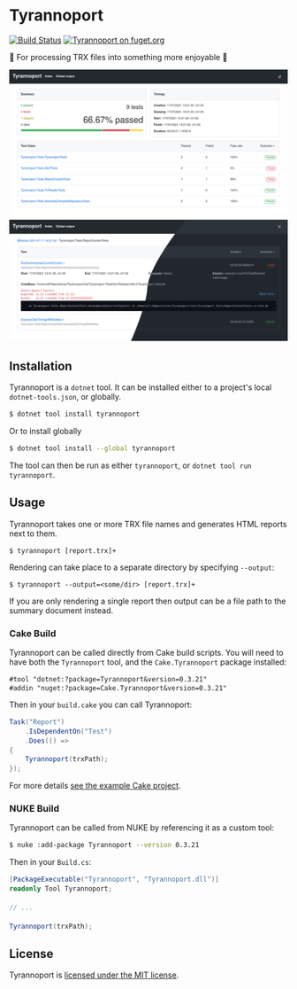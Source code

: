 # Tyrannoport

[![Build Status](https://dev.azure.com/iwillspeak/GitHub/_apis/build/status/iwillspeak.Tyrannoport?branchName=main)](https://dev.azure.com/iwillspeak/GitHub/_build/latest?definitionId=8&branchName=main)
[![Tyrannoport on fuget.org](https://www.fuget.org/packages/Tyrannoport/badge.svg)](https://www.fuget.org/packages/Tyrannoport)

🦖 For processing TRX files into something more enjoyable 🦖

![Overview page](docs/OverviewPage.png)
![Class details](docs/ClassDetails.png)

## Installation

Tyrannoport is a `dotnet` tool. It can be installed either to a project's
local `dotnet-tools.json`, or globally.

```bash
$ dotnet tool install tyrannoport
```

Or to install globally

```bash
$ dotnet tool install --global tyrannoport
```

The tool can then be run as either `tyrannoport`, or
`dotnet tool run tyrannoport`.

## Usage

Tyrannoport takes one or more TRX file names and generates HTML reports next to
them.

```
$ tyrannoport [report.trx]+
```

Rendering can take place to a separate directory by specifying `--output`:

```
$ tyrannoport --output=<some/dir> [report.trx]+
```

If you are only rendering a single report then output can be a file path to the
summary document instead.

### Cake Build

Tyrannoport can be called directly from Cake build scripts. You will need to
have both the `Tyrannoport` tool, and the `Cake.Tyrannoport` package installed:

```cake
#tool "dotnet:?package=Tyrannoport&version=0.3.21"
#addin "nuget:?package=Cake.Tyrannoport&version=0.3.21"
```

Then in your `build.cake` you can call Tyrannoport:

```c#
Task("Report")
    .IsDependentOn("Test")
    .Does(() =>
{
    Tyrannoport(trxPath);
});
```

For more details [see the example Cake project](https://gist.github.com/iwillspeak/85ecff08bfd587d2a98272f1dd1a2698).

### NUKE Build

Tyrannoport can be called from NUKE by referencing it as a custom tool:

```bash
$ nuke :add-package Tyrannoport --version 0.3.21
```

Then in your `Build.cs`:

```c#
[PackageExecutable("Tyrannoport", "Tyrannoport.dll")]
readonly Tool Tyrannoport;

// ... 

Tyrannoport(trxPath);
```

## License

Tyrannoport is [licensed under the MIT license](LICENSE.txt).
